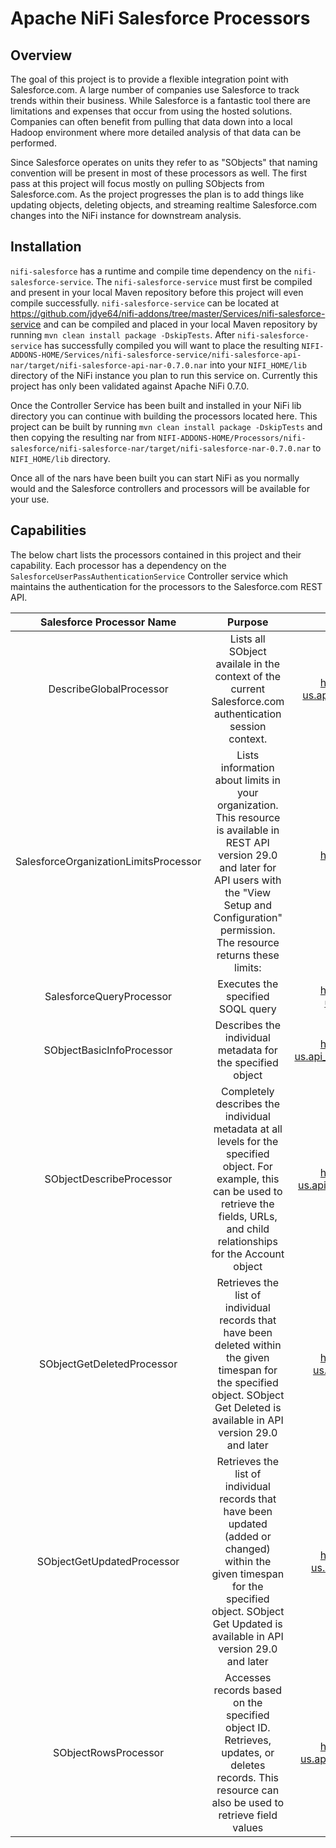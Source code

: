 # Apache NiFi Salesforce Processors

## Overview
The goal of this project is to provide a flexible integration point with Salesforce.com. A large number of companies use Salesforce to track trends within their business. While Salesforce is a fantastic tool there are limitations and expenses that occur from using the hosted solutions. Companies can often benefit from pulling that data down into a local Hadoop environment where more detailed analysis of that data can be performed. 

Since Salesforce operates on units they refer to as "SObjects" that naming convention will be present in most of these processors as well. The first pass at this project will focus mostly on pulling SObjects from Salesforce.com. As the project progresses the plan is to add things like updating objects, deleting objects, and streaming realtime Salesforce.com changes into the NiFi instance for downstream analysis.

## Installation
```nifi-salesforce``` has a runtime and compile time dependency on the ```nifi-salesforce-service```. The ```nifi-salesforce-service``` must first be compiled and present in your local Maven repository before this project will even compile successfully. ```nifi-salesforce-service``` can be located at https://github.com/jdye64/nifi-addons/tree/master/Services/nifi-salesforce-service and can be compiled and placed in your local Maven repository by running ```mvn clean install package -DskipTests```. After ```nifi-salesforce-service``` has successfully compiled you will want to place the resulting ```NIFI-ADDONS-HOME/Services/nifi-salesforce-service/nifi-salesforce-api-nar/target/nifi-salesforce-api-nar-0.7.0.nar``` into your ```NIFI_HOME/lib``` directory of the NiFi instance you plan to run this service on. Currently this project has only been validated against Apache NiFi 0.7.0.

Once the Controller Service has been built and installed in your NiFi lib directory you can continue with building the processors located here. This project can be built by running ```mvn clean install package -DskipTests``` and then copying the resulting nar from ```NIFI-ADDONS-HOME/Processors/nifi-salesforce/nifi-salesforce-nar/target/nifi-salesforce-nar-0.7.0.nar``` to ```NIFI_HOME/lib``` directory.

Once all of the nars have been built you can start NiFi as you normally would and the Salesforce controllers and processors will be available for your use.

## Capabilities
The below chart lists the processors contained in this project and their capability. Each processor has a dependency on the ```SalesforceUserPassAuthenticationService``` Controller service which maintains the authentication for the processors to the Salesforce.com REST API.

| Salesforce Processor Name | Purpose | Salesforce Documentation Link |
| :-------: |:--------------------:| :-------------:|
| DescribeGlobalProcessor | Lists all SObject availale in the context of the current Salesforce.com authentication session context. | https://developer.salesforce.com/docs/atlas.en-us.api_rest.meta/api_rest/resources_describeGlobal.htm
| SalesforceOrganizationLimitsProcessor | Lists information about limits in your organization. This resource is available in REST API version 29.0 and later for API users with the "View Setup and Configuration" permission. The resource returns these limits: | https://developer.salesforce.com/docs/atlas.en-us.api_rest.meta/api_rest/resources_limits.htm
| SalesforceQueryProcessor | Executes the specified SOQL query | https://developer.salesforce.com/docs/atlas.en-us.api_rest.meta/api_rest/resources_query.htm
| SObjectBasicInfoProcessor | Describes the individual metadata for the specified object | https://developer.salesforce.com/docs/atlas.en-us.api_rest.meta/api_rest/resources_sobject_basic_info.htm
| SObjectDescribeProcessor | Completely describes the individual metadata at all levels for the specified object. For example, this can be used to retrieve the fields, URLs, and child relationships for the Account object | https://developer.salesforce.com/docs/atlas.en-us.api_rest.meta/api_rest/resources_sobject_describe.htm
| SObjectGetDeletedProcessor | Retrieves the list of individual records that have been deleted within the given timespan for the specified object. SObject Get Deleted is available in API version 29.0 and later | https://developer.salesforce.com/docs/atlas.en-us.api_rest.meta/api_rest/resources_getdeleted.htm
| SObjectGetUpdatedProcessor | Retrieves the list of individual records that have been updated (added or changed) within the given timespan for the specified object. SObject Get Updated is available in API version 29.0 and later | https://developer.salesforce.com/docs/atlas.en-us.api_rest.meta/api_rest/resources_getupdated.htm
| SObjectRowsProcessor | Accesses records based on the specified object ID. Retrieves, updates, or deletes records. This resource can also be used to retrieve field values | https://developer.salesforce.com/docs/atlas.en-us.api_rest.meta/api_rest/resources_sobject_retrieve.htm